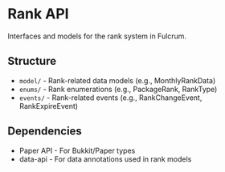 # Rank API

Interfaces and models for the rank system in Fulcrum.

## Structure

- `model/` - Rank-related data models (e.g., MonthlyRankData)
- `enums/` - Rank enumerations (e.g., PackageRank, RankType)
- `events/` - Rank-related events (e.g., RankChangeEvent, RankExpireEvent)

## Dependencies

- Paper API - For Bukkit/Paper types
- data-api - For data annotations used in rank models